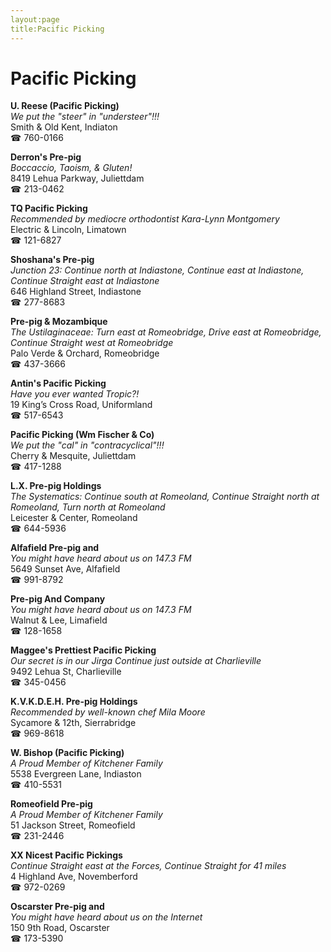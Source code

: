 ```yaml
---
layout:page
title:Pacific Picking
---
```

# Pacific Picking

**U. Reese (Pacific Picking)**  
_We put the "steer" in "understeer"!!!_  
Smith & Old Kent, Indiaton  
☎ 760-0166



**Derron's Pre-pig**  
_Boccaccio, Taoism, & Gluten!_  
8419 Lehua Parkway, Juliettdam  
☎ 213-0462



**TQ Pacific Picking**  
_Recommended by mediocre orthodontist Kara-Lynn Montgomery_  
Electric & Lincoln, Limatown  
☎ 121-6827



**Shoshana's Pre-pig**  
_Junction 23: Continue north at Indiastone, Continue east at Indiastone, Continue Straight east at Indiastone_  
646 Highland Street, Indiastone  
☎ 277-8683



**Pre-pig & Mozambique**  
_The Ustilaginaceae: Turn east at Romeobridge, Drive east at Romeobridge, Continue Straight west at Romeobridge_  
Palo Verde & Orchard, Romeobridge  
☎ 437-3666



**Antin's Pacific Picking**  
_Have you ever wanted Tropic?!_  
19 King’s Cross Road, Uniformland  
☎ 517-6543



**Pacific Picking (Wm Fischer & Co)**  
_We put the "cal" in "contracyclical"!!!_  
Cherry & Mesquite, Juliettdam  
☎ 417-1288



**L.X. Pre-pig Holdings**  
_The Systematics: Continue south at Romeoland, Continue Straight north at Romeoland, Turn north at Romeoland_  
Leicester & Center, Romeoland  
☎ 644-5936



**Alfafield Pre-pig and**  
_You might have heard about us on 147.3 FM_  
5649 Sunset Ave, Alfafield  
☎ 991-8792



**Pre-pig And Company**  
_You might have heard about us on 147.3 FM_  
Walnut & Lee, Limafield  
☎ 128-1658



**Maggee's Prettiest Pacific Picking**  
_Our secret is in our Jirga 
Continue just outside at Charlieville_  
9492 Lehua St, Charlieville  
☎ 345-0456



**K.V.K.D.E.H. Pre-pig Holdings**  
_Recommended by well-known chef Mila Moore_  
Sycamore & 12th, Sierrabridge  
☎ 969-8618



**W. Bishop (Pacific Picking)**  
_A Proud Member of Kitchener Family_  
5538 Evergreen Lane, Indiaston  
☎ 410-5531



**Romeofield Pre-pig**  
_A Proud Member of Kitchener Family_  
51 Jackson Street, Romeofield  
☎ 231-2446



**XX Nicest Pacific Pickings**  
_Continue Straight east at the Forces, Continue Straight for 41 miles_  
4 Highland Ave, Novemberford  
☎ 972-0269



**Oscarster Pre-pig and**  
_You might have heard about us on the Internet_  
150 9th Road, Oscarster  
☎ 173-5390



